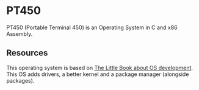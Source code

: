 # PT450
PT450 (Portable Terminal 450) is an Operating System in C and x86 Assembly.

## Resources

This operating system is based on [The Little Book about OS development](https://littleosbook.github.io/). This OS adds drivers, a better kernel and a package manager (alongside packages).

